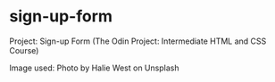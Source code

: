 # sign-up-form
Project: Sign-up Form (The Odin Project: Intermediate HTML and CSS Course)

Image used:
Photo by Halie West on Unsplash